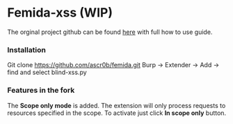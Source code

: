 # Femida-xss (WIP)

The orginal project github can be found [here](https://github.com/wish-i-was/femida) with full how to use guide.

### Installation
Git clone https://github.com/ascr0b/femida.git
Burp -> Extender -> Add -> find and select blind-xss.py

### Features in the fork
The **Scope only mode** is added. The extension will only process requests to resources specified in the scope.
To activate just click **In scope only** button.

